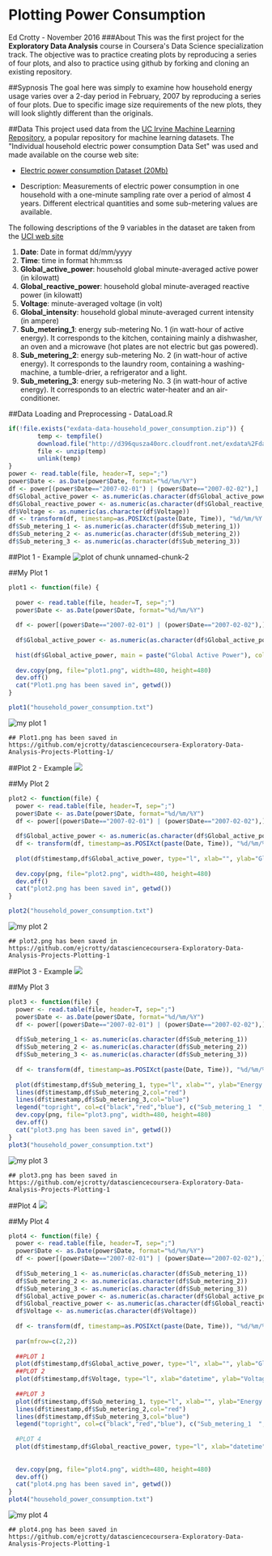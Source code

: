 # Plotting Power Consumption
Ed Crotty - November 2016
###About
This was the first project for the **Exploratory Data Analysis** course in Coursera's Data Science specialization track. The objective was to practice creating plots by reproducing a series of four plots, and also to practice using github by forking and cloning an existing repository.

##Sypnosis
The goal here was simply to examine how household energy usage varies over a 2-day period in February, 2007 by reproducing a series of four plots. Due to specific image size requirements of the new plots, they will look slightly different than the originals. 

##Data
This project used data from the [UC Irvine Machine Learning Repository](http://archive.ics.uci.edu/ml/), a popular repository for machine learning datasets. The "Individual household electric power consumption Data Set" was used and made available on the course web site:

* [Electric power consumption Dataset (20Mb)](https://d396qusza40orc.cloudfront.net/exdata%2Fdata%2Fhousehold_power_consumption.zip)

* Description: Measurements of electric power consumption in
one household with a one-minute sampling rate over a period of almost
4 years. Different electrical quantities and some sub-metering values
are available.

The following descriptions of the 9 variables in the dataset are taken
from the [UCI web site](https://archive.ics.uci.edu/ml/datasets/Individual+household+electric+power+consumption)

<ol>
<li><b>Date</b>: Date in format dd/mm/yyyy </li>
<li><b>Time</b>: time in format hh:mm:ss </li>
<li><b>Global_active_power</b>: household global minute-averaged active power (in kilowatt) </li>
<li><b>Global_reactive_power</b>: household global minute-averaged reactive power (in kilowatt) </li>
<li><b>Voltage</b>: minute-averaged voltage (in volt) </li>
<li><b>Global_intensity</b>: household global minute-averaged current intensity (in ampere) </li>
<li><b>Sub_metering_1</b>: energy sub-metering No. 1 (in watt-hour of active energy). It corresponds to the kitchen, containing mainly a dishwasher, an oven and a microwave (hot plates are not electric but gas powered). </li>
<li><b>Sub_metering_2</b>: energy sub-metering No. 2 (in watt-hour of active energy). It corresponds to the laundry room, containing a washing-machine, a tumble-drier, a refrigerator and a light. </li>
<li><b>Sub_metering_3</b>: energy sub-metering No. 3 (in watt-hour of active energy). It corresponds to an electric water-heater and an air-conditioner.</li>
</ol>

##Data Loading and Preprocessing - DataLoad.R

```r
if(!file.exists("exdata-data-household_power_consumption.zip")) {
        temp <- tempfile()
        download.file("http://d396qusza40orc.cloudfront.net/exdata%2Fdata%2Fhousehold_power_consumption.zip",temp)
        file <- unzip(temp)
        unlink(temp)
}
power <- read.table(file, header=T, sep=";")
power$Date <- as.Date(power$Date, format="%d/%m/%Y")
df <- power[(power$Date=="2007-02-01") | (power$Date=="2007-02-02"),]
df$Global_active_power <- as.numeric(as.character(df$Global_active_power))
df$Global_reactive_power <- as.numeric(as.character(df$Global_reactive_power))
df$Voltage <- as.numeric(as.character(df$Voltage))
df <- transform(df, timestamp=as.POSIXct(paste(Date, Time)), "%d/%m/%Y %H:%M:%S")
df$Sub_metering_1 <- as.numeric(as.character(df$Sub_metering_1))
df$Sub_metering_2 <- as.numeric(as.character(df$Sub_metering_2))
df$Sub_metering_3 <- as.numeric(as.character(df$Sub_metering_3))
```
##Plot 1 - Example
![plot of chunk unnamed-chunk-2](https://raw.githubusercontent.com/rdpeng/ExData_Plotting1/master/figure/unnamed-chunk-2.png)

##My Plot 1

```r
plot1 <- function(file) {
  
  power <- read.table(file, header=T, sep=";")
  power$Date <- as.Date(power$Date, format="%d/%m/%Y")
  
  df <- power[(power$Date=="2007-02-01") | (power$Date=="2007-02-02"),]
  
  df$Global_active_power <- as.numeric(as.character(df$Global_active_power))
  
  hist(df$Global_active_power, main = paste("Global Active Power"), col="red", xlab="Global Active Power (kilowatts)")
  
  dev.copy(png, file="plot1.png", width=480, height=480)
  dev.off()
  cat("Plot1.png has been saved in", getwd())
}

plot1("household_power_consumption.txt")
```

![my plot 1 ](./plot1.png) 


```
## Plot1.png has been saved in https://github.com/ejcrotty/datasciencecoursera-Exploratory-Data-Analysis-Projects-Plotting-1/
```
##Plot 2 - Example
<img src="https://raw.githubusercontent.com/rdpeng/ExData_Plotting1/master/figure/unnamed-chunk-3.png"/>

##My Plot 2

```r
plot2 <- function(file) {
  power <- read.table(file, header=T, sep=";")
  power$Date <- as.Date(power$Date, format="%d/%m/%Y")
  df <- power[(power$Date=="2007-02-01") | (power$Date=="2007-02-02"),]
  
  df$Global_active_power <- as.numeric(as.character(df$Global_active_power))
  df <- transform(df, timestamp=as.POSIXct(paste(Date, Time)), "%d/%m/%Y %H:%M:%S")
  
  plot(df$timestamp,df$Global_active_power, type="l", xlab="", ylab="Global Active Power (kilowatts)")
  
  dev.copy(png, file="plot2.png", width=480, height=480)
  dev.off()
  cat("plot2.png has been saved in", getwd())
}

plot2("household_power_consumption.txt")
```

![my plot 2 ](./plot2.png) 

```
## plot2.png has been saved in https://github.com/ejcrotty/datasciencecoursera-Exploratory-Data-Analysis-Projects-Plotting-1
```
##Plot 3 - Example
<img src="https://raw.githubusercontent.com/rdpeng/ExData_Plotting1/master/figure/unnamed-chunk-4.png"/>

##My Plot 3

```r
plot3 <- function(file) {
  power <- read.table(file, header=T, sep=";")
  power$Date <- as.Date(power$Date, format="%d/%m/%Y")
  df <- power[(power$Date=="2007-02-01") | (power$Date=="2007-02-02"),]
  
  df$Sub_metering_1 <- as.numeric(as.character(df$Sub_metering_1))
  df$Sub_metering_2 <- as.numeric(as.character(df$Sub_metering_2))
  df$Sub_metering_3 <- as.numeric(as.character(df$Sub_metering_3))
  
  df <- transform(df, timestamp=as.POSIXct(paste(Date, Time)), "%d/%m/%Y %H:%M:%S")
  
  plot(df$timestamp,df$Sub_metering_1, type="l", xlab="", ylab="Energy sub metering")
  lines(df$timestamp,df$Sub_metering_2,col="red")
  lines(df$timestamp,df$Sub_metering_3,col="blue")
  legend("topright", col=c("black","red","blue"), c("Sub_metering_1  ","Sub_metering_2  ", "Sub_metering_3  "),lty=c(1,1), lwd=c(1,1))
  dev.copy(png, file="plot3.png", width=480, height=480)
  dev.off()
  cat("plot3.png has been saved in", getwd())
}
plot3("household_power_consumption.txt")
```

![my plot 3 ](./plot3.png) 

```
## plot3.png has been saved in  https://github.com/ejcrotty/datasciencecoursera-Exploratory-Data-Analysis-Projects-Plotting-1
```

##Plot 4
<img src="https://raw.githubusercontent.com/rdpeng/ExData_Plotting1/master/figure/unnamed-chunk-5.png"/>

##My Plot 4

```r
plot4 <- function(file) {
  power <- read.table(file, header=T, sep=";")
  power$Date <- as.Date(power$Date, format="%d/%m/%Y")
  df <- power[(power$Date=="2007-02-01") | (power$Date=="2007-02-02"),]
  
  df$Sub_metering_1 <- as.numeric(as.character(df$Sub_metering_1))
  df$Sub_metering_2 <- as.numeric(as.character(df$Sub_metering_2))
  df$Sub_metering_3 <- as.numeric(as.character(df$Sub_metering_3))
  df$Global_active_power <- as.numeric(as.character(df$Global_active_power))
  df$Global_reactive_power <- as.numeric(as.character(df$Global_reactive_power))
  df$Voltage <- as.numeric(as.character(df$Voltage))
  
  df <- transform(df, timestamp=as.POSIXct(paste(Date, Time)), "%d/%m/%Y %H:%M:%S")
  
  par(mfrow=c(2,2))
  
  ##PLOT 1
  plot(df$timestamp,df$Global_active_power, type="l", xlab="", ylab="Global Active Power")
  ##PLOT 2
  plot(df$timestamp,df$Voltage, type="l", xlab="datetime", ylab="Voltage")
  
  ##PLOT 3
  plot(df$timestamp,df$Sub_metering_1, type="l", xlab="", ylab="Energy sub metering")
  lines(df$timestamp,df$Sub_metering_2,col="red")
  lines(df$timestamp,df$Sub_metering_3,col="blue")
  legend("topright", col=c("black","red","blue"), c("Sub_metering_1  ","Sub_metering_2  ", "Sub_metering_3  "),lty=c(1,1), bty="n", cex=.5) #bty removes the box, cex shrinks the text, spacing added after labels so it renders correctly
  
  #PLOT 4
  plot(df$timestamp,df$Global_reactive_power, type="l", xlab="datetime", ylab="Global_reactive_power")
  
  
  dev.copy(png, file="plot4.png", width=480, height=480)
  dev.off()
  cat("plot4.png has been saved in", getwd())
}
plot4("household_power_consumption.txt")
```

![my plot 4 ](./plot4.png) 
```
## plot4.png has been saved in https://github.com/ejcrotty/datasciencecoursera-Exploratory-Data-Analysis-Projects-Plotting-1
```


